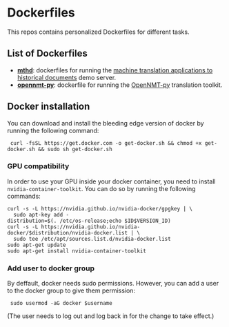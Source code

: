 # Dockerfiles
This repos contains personalized Dockerfiles for different tasks.

## List of Dockerfiles
* **[mthd](mthd)**: dockerfiles for running the [machine translation applications to historical documents](http://casmacat.prhlt.upv.es/mthd/) demo server.
* **[opennmt-py](opennmt-py)**: dockerfile for running the [OpenNMT-py](https://github.com/OpenNMT/OpenNMT-py) translation toolkit.

## Docker installation
You can download and install the bleeding edge version of docker by running the following command:
```
 curl -fsSL https://get.docker.com -o get-docker.sh && chmod +x get-docker.sh && sudo sh get-docker.sh
```

### GPU compatibility
In order to use your GPU inside your docker container, you need to install `nvidia-container-toolkit`. You can do so by running the following commands:

```
curl -s -L https://nvidia.github.io/nvidia-docker/gpgkey | \
  sudo apt-key add -
distribution=$(. /etc/os-release;echo $ID$VERSION_ID)
curl -s -L https://nvidia.github.io/nvidia-docker/$distribution/nvidia-docker.list | \
  sudo tee /etc/apt/sources.list.d/nvidia-docker.list
sudo apt-get update
sudo apt-get install nvidia-container-toolkit
```

### Add user to docker group
By deffault, docker needs sudo permissions. However, you can add a user to the docker group to give them permission:

```
 sudo usermod -aG docker $username
```

(The user needs to log out and log back in for the change to take effect.)
